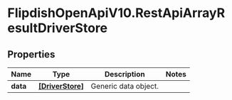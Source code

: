 # FlipdishOpenApiV10.RestApiArrayResultDriverStore

## Properties
Name | Type | Description | Notes
------------ | ------------- | ------------- | -------------
**data** | [**[DriverStore]**](DriverStore.md) | Generic data object. | 


